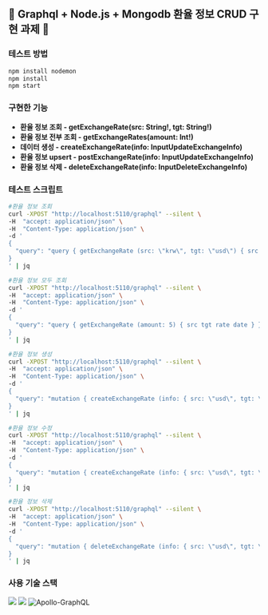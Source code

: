 ## :rocket: Graphql + Node.js + Mongodb 환율 정보 CRUD 구현 과제 :rocket:

### 테스트 방법

```bash
npm install nodemon
npm install
npm start
```
### 구현한 기능
  - **환율 정보 조회 - getExchangeRate(src: String!, tgt: String!)**
  - **환율 정보 전부 조회 - getExchangeRates(amount: Int!)**
  - **데이터 생성 - createExchangeRate(info: InputUpdateExchangeInfo)**
  - **환율 정보 upsert - postExchangeRate(info: InputUpdateExchangeInfo)**
  - **환율 정보 삭제 - deleteExchangeRate(info: InputDeleteExchangeInfo)**

### 테스트 스크립트
```bash
#환율 정보 조회
curl -XPOST "http://localhost:5110/graphql" --silent \
-H  "accept: application/json" \
-H  "Content-Type: application/json" \
-d '
{ 
  "query": "query { getExchangeRate (src: \"krw\", tgt: \"usd\") { src tgt rate date } }"
}
' | jq
```
```bash
#환율 정보 모두 조회
curl -XPOST "http://localhost:5110/graphql" --silent \
-H  "accept: application/json" \
-H  "Content-Type: application/json" \
-d '
{ 
  "query": "query { getExchangeRate (amount: 5) { src tgt rate date } }"
}
' | jq
```
```bash
#환율 정보 생성
curl -XPOST "http://localhost:5110/graphql" --silent \
-H  "accept: application/json" \
-H  "Content-Type: application/json" \
-d '
{ 
  "query": "mutation { createExchangeRate (info: { src: \"usd\", tgt: \"krw\", rate: 1342.11, date:\"2022-12-02\" }) { src tgt rate date } }"
}
' | jq
```
```bash
#환율 정보 수정
curl -XPOST "http://localhost:5110/graphql" --silent \
-H  "accept: application/json" \
-H  "Content-Type: application/json" \
-d '
{ 
  "query": "mutation { createExchangeRate (info: { src: \"usd\", tgt: \"krw\", rate: 1542.11, date:\"2022-12-02\" }) { src tgt rate date } }"
}
' | jq
```
```bash
#환율 정보 삭제
curl -XPOST "http://localhost:5110/graphql" --silent \
-H  "accept: application/json" \
-H  "Content-Type: application/json" \
-d '
{ 
  "query": "mutation { deleteExchangeRate (info: { src: \"usd\", tgt: \"krw\", date:\"2022-12-02\" }) { src tgt rate date } }"
}
' | jq
```
### 사용 기술 스택
<img src="https://img.shields.io/badge/node.js-339933?style=for-the-badge&logo=Node.js&logoColor=white"> <img src="https://img.shields.io/badge/mongoDB-47A248?style=for-the-badge&logo=MongoDB&logoColor=white"> ![Apollo-GraphQL](https://img.shields.io/badge/-ApolloGraphQL-311C87?style=for-the-badge&logo=apollo-graphql)
